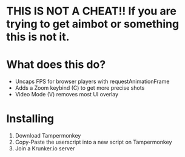 # THIS IS NOT A CHEAT!!  If you are trying to get aimbot or something this is not it.

# What does this do?
* Uncaps FPS for browser players with requestAnimationFrame
* Adds a Zoom keybind (C) to get more precise shots
* Video Mode (V) removes most UI overlay

# Installing
1. Download Tampermonkey
2. Copy-Paste the userscript into a new script on Tampermonkey
3. Join a Krunker.io server
